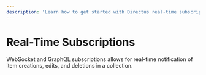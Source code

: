 ```yaml
---
description: 'Learn how to get started with Directus real-time subscriptions.'
---
```


# Real-Time Subscriptions

WebSocket and GraphQL subscriptions allows for real-time notification of item creations, edits, and deletions in a
collection.

<Card
  title="WebSockets"
  h="2"
  text="Learn how to subscribe to changes using WebSockets."
  url="/guides/real-time/subscriptions/websockets"
  add-margin
/>

<Card
  title="GraphQL Subscriptions"
  h="2"
  text="Learn how to implement GraphQL Subscriptions in Directus."
  url="/guides/real-time/subscriptions/graphql"
  add-margin
/>

